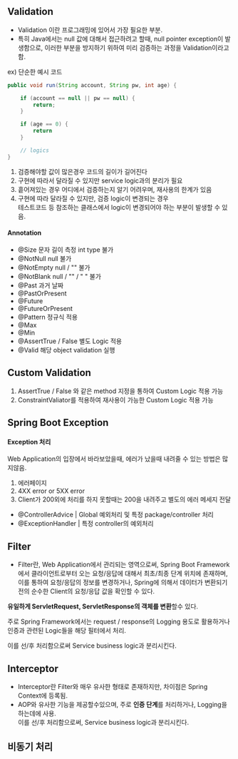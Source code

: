 
## Validation

- Validation 이란 프로그래밍에 있어서 가장 필요한 부분.
- 특히 Java에서는 null 값에 대해서 접근하려고 할때, null pointer exception이 발생함으로, 이러한 부분을 방지하기 위하여 미리 검증하는 과정을 Validation이라고 함.


ex) 단순한 예시 코드

```java
public void run(String account, String pw, int age) {

    if (account == null || pw == null) {
        return;
    }

    if (age == 0) {
        return
    }

    // logics
}
```


1. 검증해야할 값이 많은경우 코드의 길이가 길어진다
2. 구현에 따라서 달라질 수 있지만 service logic과의 분리가 필요
3. 흩어져있는 경우 어디에서 검증하는지 알기 어려우며, 재사용의 한계가 있음
4. 구현에 따라 달라질 수 있지만, 검증 logic이 변경되는 경우<br>테스트코드 등 참조하는 클래스에서 logic이 변경되어야 하는 부분이 발생할 수 있음.

#### Annotation

+ @Size                 문자 길이 측정              int type 불가
+ @NotNull              null 불가
+ @NotEmpty             null / "" 불가
+ @NotBlank             null / "" / " " 불가
+ @Past                 과거 날짜
+ @PastOrPresent
+ @Future
+ @FutureOrPresent
+ @Pattern              정규식 적용
+ @Max
+ @Min
+ @AssertTrue / False   별도 Logic 적용
+ @Valid                해당 object validation 실행



## Custom Validation

1. AssertTrue / False 와 같은 method 지정을 통하여 Custom Logic 적용 가능
2. ConstraintValiator를 적용하여 재사용이 가능한 Custom Logic 적용 가능



## Spring Boot Exception

#### Exception 처리
Web Application의 입장에서 바라보았을때, 에러가 났을때 내려줄 수 있는 방법은 많지않음.

1. 에러페이지
2. 4XX error or 5XX error
3. Client가 200외에 처리를 하지 못할때는 200을 내려주고 별도의 에러 메세지 전달


- @ControllerAdvice  |  Global 예외처리 및 특정 package/controller 처리
- @ExceptionHandler  |  특정 controller의 예외처리



## Filter

- Filter란, Web Application에서 관리되는 영역으로써, Spring Boot Framework에서 클라이언트로부터 오는 요청/응답에 대해서 최초/최종 단계 위치에 존재하며,
이를 통하여 요청/응답의 정보를 변경하거나, Spring에 의해서 데이터가 변환되기 전의 순수한 Client의 요청/응답 값을 확인할 수 있다.


**유일하게 ServletRequest, ServletResponse의 객체를 변환**할수 있다.


주로 Spring Framework에서는 request / response의 Logging 용도로 활용하거나 인증과 관련된 Logic들을 해당 필터에서 처리.

이를 선/후 처리함으로써 Service business logic과 분리시킨다.




## Interceptor

- Interceptor란 Filter와 매우 유사한 형태로 존재하지만, 차이점은 Spring Context에 등록됨.
- AOP와 유사한 기능을 제공할수있으며, 주로 **인증 단계**를 처리하거나, Logging을 하는데에 사용.<br>이를 선/후 처리함으로써, Service business logic과 분리시킨다.




## 비동기 처리


